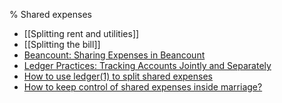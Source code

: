 % Shared expenses

- [[Splitting rent and utilities]]
- [[Splitting the bill]]
- [Beancount: Sharing Expenses in Beancount](https://beancount.github.io/docs/sharing_expenses_with_beancount.html)
- [Ledger Practices: Tracking Accounts Jointly and Separately](https://felixcrux.com/blog/ledger-practices-tracking-accounts-jointly-and-separately)
- [How to use ledger(1) to split shared expenses](https://mumble.net/~campbell/2017/02/26/ledger/HOWTO-sharedexpense)
- [How to keep control of shared expenses inside marriage?](http://money.stackexchange.com/questions/7101/how-to-keep-control-of-shared-expenses-inside-marriage)
